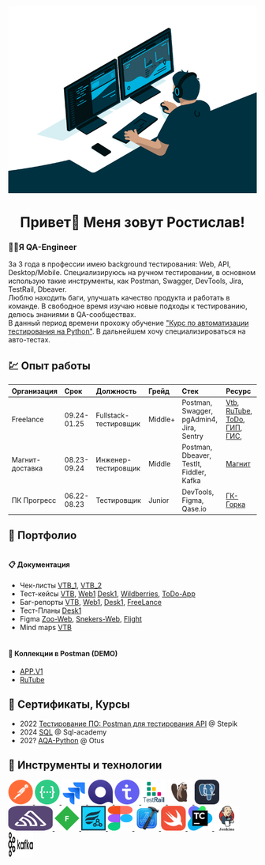 <div align="center">

![GIF](https://github.com/DanilinRostislav/DanilinRostislav/blob/main/Gif/main.gif)
</div>

<h1 align="center">Привет👋 Меня зовут Ростислав!</h1>

### <h3 align="left"> 👩‍💻Я QA-Engineer</h3>
За 3 года в профессии имею background тестирования: Web, API, Desktop/Mobile.
Специализируюсь на ручном тестировании, в основном использую такие инструменты, как Postman, Swagger, DevTools, Jira, TestRail, Dbeaver.
<br>Люблю находить баги, улучшать качество продукта и работать в команде.
В свободное время изучаю новые подходы к тестированию, делюсь знаниями в QA-сообществах.
<br>В данный период времени прохожу обучение ["Курс по автоматизации тестирования на Python"](https://otus.ru/lessons/avtomatizaciya-web-testirovaniya/).
В дальнейшем  хочу специализироваться на авто-тестах.

## &#128185; Опыт работы
|Организация|Срок|Должность|Грейд|Стек|Ресурс|
|:--------------|:---------|:------|:-------------------|:-------------------|:-------------------|
|Freelance |	09.24-01.25 |	Fullstack-тестировщик |	Middle+ |	Postman, Swagger, pgAdmin4, Jira, Sentry |	[Vtb](https://www.vtb.ru/), [RuTube](https://rutube.ru/), [ToDo](https://apps.apple.com/us/app/typs/id1145048452), [ГИП](https://www.gorinzhproekt-m.ru/), [ГИС](https://gc-gip.ru/),|
|Магнит-доставка |	08.23-09.24 |	Инженер-тестировщик |	Middle |	Postman, Dbeaver, TestIt, Fiddler, Kafka |	[Магнит](https://magnit.ru/)|
|ПК Прогресс |	06.22-08.23 |	Тестировщик |	Junior |	DevTools, Figma, Qase.io |	[ГК-Горка](https://gk-gorka.ru/)|


## &#128188; Портфолио
#### <br> &#128203; Документация

-  Чек-листы [VTB_1](https://docs.google.com/spreadsheets/d/1WjeL8lVOuwH9PJnbxH0X19m1hS94akJu/edit?usp=drive_link&ouid=106188314117951913477&rtpof=true&sd=true),
[VTB_2](https://docs.google.com/spreadsheets/d/1Auofbim8YgUuezITCx6O8TW_xLRWyC3O/edit?usp=drive_link&ouid=106188314117951913477&rtpof=true&sd=true)
-  Тест-кейсы [VTB](https://docs.google.com/spreadsheets/d/1F6acdPG03OcpKej8dVKRoGQKD74eAhET/edit?usp=drive_link&ouid=106188314117951913477&rtpof=true&sd=true),
[Web1](https://docs.google.com/document/d/1o6Q4ycnSDB9UiWZeB5ITK9e1nyVruDwF/edit?usp=drive_link&ouid=106188314117951913477&rtpof=true&sd=true)
[Desk1](https://docs.google.com/spreadsheets/d/1xcFR4r-eYu1IyuXDNrkBf3mS1C0DBH1b/edit?usp=drive_link&ouid=106188314117951913477&rtpof=true&sd=true),
[Wildberries](https://docs.google.com/spreadsheets/d/1zOdhmSklUrUUbO4HUKr8dG68zomMmcC2/edit?usp=drive_link&ouid=106188314117951913477&rtpof=true&sd=true),
[ToDo-App](https://docs.google.com/spreadsheets/d/1WdhCLQZ-qLMhWc-bu8x6TBxwp_miO433/edit?usp=drive_link&ouid=106188314117951913477&rtpof=true&sd=true)
-  Баг-репорты [VTB](https://docs.google.com/spreadsheets/d/1w9YXMvYJJ5BRCX4-3lwqnVSiqoWO9Lps/edit?usp=drive_link&ouid=106188314117951913477&rtpof=true&sd=true),
[Web1](https://docs.google.com/document/d/1o6Q4ycnSDB9UiWZeB5ITK9e1nyVruDwF/edit?usp=drive_link&ouid=106188314117951913477&rtpof=true&sd=true),
[Desk1](https://docs.google.com/document/d/1VFIu1jOyvP0e2rA6Lwr9HwECLZW-O0mn/edit?usp=drive_link&ouid=106188314117951913477&rtpof=true&sd=true),
[FreeLance](https://drive.google.com/drive/folders/1ue493crk9DP1v26zd9nS3AAclO2lrQQK?usp=drive_link)
-  Тест-Планы [Desk1](https://docs.google.com/document/d/1m1sQwvoNd2eZpq2RY9OZdnVF14xu5puS/edit?usp=drive_link&ouid=106188314117951913477&rtpof=true&sd=true)
-  Figma [Zoo-Web](https://drive.google.com/file/d/1-hO_BV8vFNTbv8Yc7O4mywvffV9VGrs3/view?usp=drive_link),
[Snekers-Web](https://drive.google.com/file/d/1jOJOE9avYnONxWNl2OpDsgAgW5oFu0K3/view?usp=drive_link),
[Flight](https://drive.google.com/file/d/1NpK7xpVyZyWeuf9ZQFH_7i-Fau1Sx6Su/view?usp=drive_link)
-  Mind maps [VTB](https://drive.google.com/drive/folders/1i_cgxexJs0_-NDbjhViC4CiBq00JBVd5?usp=drive_link)

#### <br> &#128194; Коллекции в Postman (DEMO)

-  [APP.V1](https://github.com/DanilinRostislav/DanilinRostislav/blob/main/Collections/APP-DEMO2.postman_collection.json)
-  [RuTube](https://github.com/DanilinRostislav/DanilinRostislav/blob/main/Collections/RUTUBE-DEMO.postman_collection.json)

## &#128220; Сертификаты, Курсы 

- 2022 [Тестирование ПО: Postman для тестирования API](https://stepik.org/course/120679/promo?search=6500835931) @ Stepik
- 2024 [SQL](https://sql-academy.org/ru/check-certificate/676d6f6ae575430029240f94?language=en) @ Sql-academy
- 202? [AQA-Python](https://otus.ru/lessons/avtomatizaciya-web-testirovaniya/) @ Otus

## &#128296; Инструменты и технологии

<p align="left">

<a href="https://www.postman.com/">
<img src="https://github.com/DanilinRostislav/DanilinRostislav/blob/main/Icons/Postman.png" width="50" height="50" />
</a>
<a href="https://swagger.io/">
<img src="https://github.com/DanilinRostislav/DanilinRostislav/blob/main/Icons/swagger.png" alt="Swagger" width="50" height="50" />
</a>
<a href="https://www.atlassian.com/software/jira">
<img src="https://github.com/DanilinRostislav/DanilinRostislav/blob/main/Icons/jira-1.svg" alt="Jira" width="50" height="50" />
</a>
<a href="https://qase.io/">
<img src="https://github.com/DanilinRostislav/DanilinRostislav/blob/main/Icons/Qase.io.png" alt="Qase.io" width="50" height="50" />
</a>
<a href="https://testit.software/">
<img src="https://github.com/DanilinRostislav/DanilinRostislav/blob/main/Icons/TestIT.png" alt="TestIT" width="50" height="50" />
</a>
<a href="https://www.gurock.com/testrail">
<img src="https://github.com/DanilinRostislav/DanilinRostislav/blob/main/Icons/TestRail.png" alt="TestRail" width="50" height="50" />
</a>
<a href="https://dbeaver.io/">
<img src="https://github.com/DanilinRostislav/DanilinRostislav/blob/main/Icons/DBeaver.png" alt="DBeaver" width="50" height="50" />
</a>
<a href="https://www.postgresql.org/">
<img src="https://github.com/DanilinRostislav/DanilinRostislav/blob/main/Icons/PostgreSQL-Dark.svg" alt="PostgreSQL" width="50" height="50" />
</a>
<a href="https://sentry.io/">
<img src="https://github.com/DanilinRostislav/DanilinRostislav/blob/main/Icons/Sentry.svg" alt="Sentry" width="90" height="50" />
</a>
<a href="https://www.telerik.com/fiddler">
<img src="https://github.com/DanilinRostislav/DanilinRostislav/blob/main/Icons/Fiddler.png" alt="Fiddler" width="50" height="50" /> 
</a>
<a href="https://marketplace.atlassian.com/apps/1014681/zephyr-squad-test-management-for-jira?tab=overview&hosting=cloud">
<img src="https://github.com/DanilinRostislav/DanilinRostislav/blob/main/Icons/Zephyr.png" alt="Zephyr" width="50" height="50" />
</a>
<a href="https://figma.com">
<img src="https://github.com/DanilinRostislav/DanilinRostislav/blob/main/Icons/Figma.svg" alt="Figma" width="50" height="50" /> 
</a>
<a href="https://developer.apple.com/xcode/">
<img src="https://github.com/DanilinRostislav/DanilinRostislav/blob/main/Icons/Xcode.png" alt="Xcode" width="50" height="50" />
</a>
<a href="https://developer.apple.com/xcode/">
<img src="https://github.com/DanilinRostislav/DanilinRostislav/blob/main/Icons/Swift.svg" alt="Swift" width="50" height="50" />
</a>
<a href="https://www.jetbrains.com/teamcity/">
<img src="https://github.com/DanilinRostislav/DanilinRostislav/blob/main/Icons/TeamCity.png" alt="Teamcity" width="50" height="50" />
</a>
<a href="https://www.jenkins.io/">
<img src="https://github.com/DanilinRostislav/DanilinRostislav/blob/main/Icons/jenkins-svgrepo-com.svg" alt="Jenkins" width="50" height="50" />
</a>
<a href="https://kafka.apache.org/">
<img src="https://github.com/DanilinRostislav/DanilinRostislav/blob/main/Icons/kafka.svg" alt="Kafka" width="50" height="50" />
</a>
</p>
